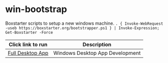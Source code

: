 # win-bootstrap

Boxstarter scripts to setup a new windows machine.
`. { Invoke-WebRequest -useb https://boxstarter.org/bootstrapper.ps1 } | Invoke-Expression; Get-Boxstarter -Force`

|Click link to run  |Description  |
|---------|---------|
|<a href='http://boxstarter.org/package/nr/url?https://raw.githubusercontent.com/smitpi/win-bootstrap/master/dev_lab_setup.ps1'>Full Desktop App</a>     | Windows Desktop App Development |
